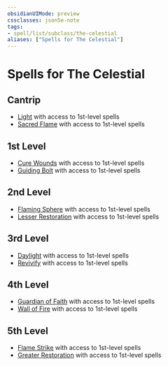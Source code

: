 ```yaml
---
obsidianUIMode: preview
cssclasses: json5e-note
tags:
- spell/list/subclass/the-celestial
aliases: ["Spells for The Celestial"]
---
```

# Spells for The Celestial

## Cantrip

- [Light](light "PHB") with access to 1st-level spells
- [Sacred Flame](sacred-flame "PHB") with access to 1st-level spells

## 1st Level

- [Cure Wounds](cure-wounds "PHB") with access to 1st-level spells
- [Guiding Bolt](guiding-bolt "PHB") with access to 1st-level spells

## 2nd Level

- [Flaming Sphere](flaming-sphere "PHB") with access to 1st-level spells
- [Lesser Restoration](lesser-restoration "PHB") with access to 1st-level spells

## 3rd Level

- [Daylight](daylight "PHB") with access to 1st-level spells
- [Revivify](revivify "PHB") with access to 1st-level spells

## 4th Level

- [Guardian of Faith](guardian-of-faith "PHB") with access to 1st-level spells
- [Wall of Fire](wall-of-fire "PHB") with access to 1st-level spells

## 5th Level

- [Flame Strike](flame-strike "PHB") with access to 1st-level spells
- [Greater Restoration](greater-restoration "PHB") with access to 1st-level spells